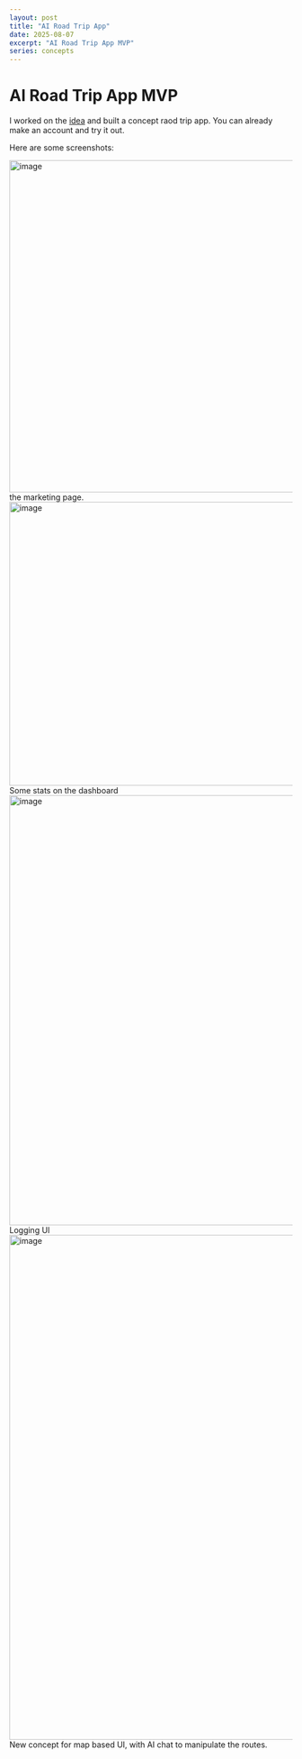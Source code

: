 ```yaml
---
layout: post
title: "AI Road Trip App"
date: 2025-08-07
excerpt: "AI Road Trip App MVP"
series: concepts
---
```



# AI Road Trip App MVP

I worked on the [idea](https://www.sharshi.com/posts/2025/08/07/road-trip/) and built a concept raod trip app. You can already make an account and try it out.

Here are some screenshots:

<img width="1035" height="590" alt="image" src="https://github.com/user-attachments/assets/96947c8d-3544-4a48-ad7c-c372248047d5" />
the marketing page.


<img width="910" height="504" alt="image" src="https://github.com/user-attachments/assets/d5c514c1-11a0-4fba-a4e5-133e9ddcd1da" />
Some stats on the dashboard


<img width="1278" height="764" alt="image" src="https://github.com/user-attachments/assets/337fc9f3-f18a-4edb-b78d-134a9e4030a2" />
Logging UI

<img width="1512" height="897" alt="image" src="https://github.com/user-attachments/assets/f6ff0a9b-d1dd-4ffc-943a-c85c19e32ed8" />
New concept for map based UI, with AI chat to manipulate the routes.
